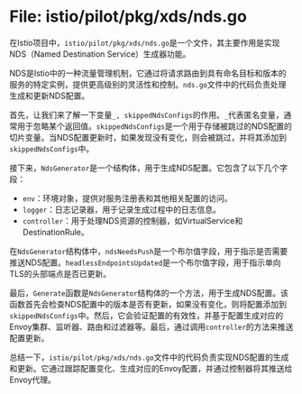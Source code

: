 # File: istio/pilot/pkg/xds/nds.go

在Istio项目中，`istio/pilot/pkg/xds/nds.go`是一个文件，其主要作用是实现NDS（Named Destination Service）生成器功能。

NDS是Istio中的一种流量管理机制，它通过将请求路由到具有命名目标和版本的服务的特定实例，提供更高级别的灵活性和控制。`nds.go`文件中的代码负责处理生成和更新NDS配置。

首先，让我们来了解一下变量`_, skippedNdsConfigs`的作用。`_`代表匿名变量，通常用于忽略某个返回值。`skippedNdsConfigs`是一个用于存储被跳过的NDS配置的切片变量。当NDS配置更新时，如果发现没有变化，则会被跳过，并将其添加到`skippedNdsConfigs`中。

接下来，`NdsGenerator`是一个结构体，用于生成NDS配置。它包含了以下几个字段：
- `env`：环境对象，提供对服务注册表和其他相关配置的访问。
- `logger`：日志记录器，用于记录生成过程中的日志信息。
- `controller`：用于处理NDS资源的控制器，如VirtualService和DestinationRule。

在`NdsGenerator`结构体中，`ndsNeedsPush`是一个布尔值字段，用于指示是否需要推送NDS配置。`headlessEndpointsUpdated`是一个布尔值字段，用于指示单向TLS的头部端点是否已更新。

最后，`Generate`函数是`NdsGenerator`结构体的一个方法，用于生成NDS配置。该函数首先会检查NDS配置中的版本是否有更新，如果没有变化，则将配置添加到`skippedNdsConfigs`中。然后，它会验证配置的有效性，并基于配置生成对应的Envoy集群、监听器、路由和过滤器等。最后，通过调用`controller`的方法来推送配置更新。

总结一下，`istio/pilot/pkg/xds/nds.go`文件中的代码负责实现NDS配置的生成和更新。它通过跟踪配置变化、生成对应的Envoy配置，并通过控制器将其推送给Envoy代理。

